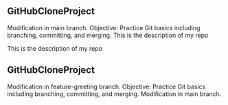 
## GitHubCloneProject
Modification in main branch.
Objective: Practice Git basics including branching, committing, and 
merging.
This is the description of my repo

 This is the description of my repo
## GitHubCloneProject
Modification in feature-greeting branch.
Objective: Practice Git basics including branching, committing, and 
merging.
 Modification in main branch.
